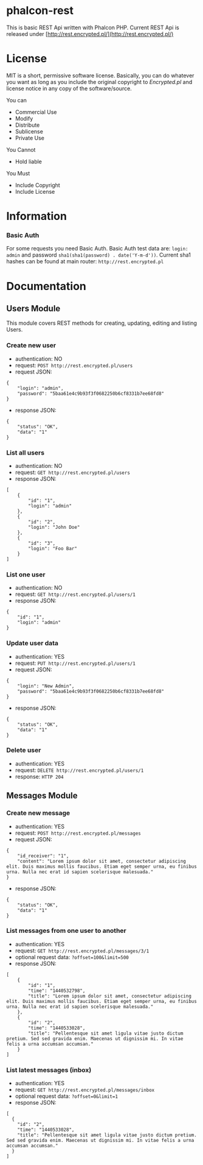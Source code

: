 # phalcon-rest
This is basic REST Api written with Phalcon PHP. Current REST Api is released under  [http://rest.encrypted.pl/](http://rest.encrypted.pl/)

# License 
MIT is a short, permissive software license. Basically, you can do whatever you want as long as you include the original copyright to *Encrypted.pl* and license notice in any copy of the software/source.

You can
- Commercial Use
- Modify
- Distribute
- Sublicense
- Private Use


You Cannot
- Hold liable

You Must
- Include Copyright
- Include License

# Information

### Basic Auth
For some requests you need Basic Auth. Basic Auth test data are: ```login: admin``` and password ```sha1(sha1(password) . date('Y-m-d'))```. Current sha1 hashes can be found at main router: ```http://rest.encrypted.pl```

# Documentation

## Users Module
This module covers REST methods for creating, updating, editing and listing Users.

### Create new user
- authentication: NO
- request: ```POST http://rest.encrypted.pl/users```
- request JSON:
```
{
    "login": "admin",
    "password": "5baa61e4c9b93f3f0682250b6cf8331b7ee68fd8"
}
```
- response JSON:
```
{
    "status": "OK",
    "data": "1"
}
```

### List all users
- authentication: NO
- request: ```GET http://rest.encrypted.pl/users```
- response JSON:
```
[
    {
        "id": "1",
        "login": "admin"
    },
    {
        "id": "2",
        "login": "John Doe"
    },
    {
        "id": "3",
        "login": "Foo Bar"
    }
]
```

### List one user
- authentication: NO
- request: ```GET http://rest.encrypted.pl/users/1```
- response JSON:
```
{
    "id": "1",
    "login": "admin"
}
```

### Update user data
- authentication: YES
- request: ```PUT http://rest.encrypted.pl/users/1```
- request JSON:
```
{
    "login": "New Admin",
    "password": "5baa61e4c9b93f3f0682250b6cf8331b7ee68fd8"
}
```
- response JSON:
```
{
    "status": "OK",
    "data": "1"
}
```

### Delete user
- authentication: YES
- request: ```DELETE http://rest.encrypted.pl/users/1```
- response: ```HTTP 204```

## Messages Module

### Create new message
- authentication: YES
- request: ```POST http://rest.encrypted.pl/messages```
- request JSON:
```
{
    "id_receiver": "1",
    "content": "Lorem ipsum dolor sit amet, consectetur adipiscing elit. Duis maximus mollis faucibus. Etiam eget semper urna, eu finibus urna. Nulla nec erat id sapien scelerisque malesuada."
}
```
- response JSON:
```
{
    "status": "OK",
    "data": "1"
}
```

### List messages from one user to another
- authentication: YES
- request: ```GET http://rest.encrypted.pl/messages/3/1```
- optional request data: ```?offset=100&limit=500```
- response JSON:
```
[
    {
        "id": "1",
        "time": "1440532798",
        "title": "Lorem ipsum dolor sit amet, consectetur adipiscing elit. Duis maximus mollis faucibus. Etiam eget semper urna, eu finibus urna. Nulla nec erat id sapien scelerisque malesuada."
    },
    {
        "id": "2",
        "time": "1440533028",
        "title": "Pellentesque sit amet ligula vitae justo dictum pretium. Sed sed gravida enim. Maecenas ut dignissim mi. In vitae felis a urna accumsan accumsan."
    }
]
```

### List latest messages (inbox)
- authentication: YES
- request: ```GET http://rest.encrypted.pl/messages/inbox```
- optional request data: ```?offset=0&limit=1```
- response JSON:
```
[
  {
    "id": "2",
    "time": "1440533028",
    "title": "Pellentesque sit amet ligula vitae justo dictum pretium. Sed sed gravida enim. Maecenas ut dignissim mi. In vitae felis a urna accumsan accumsan."
  }
]
```